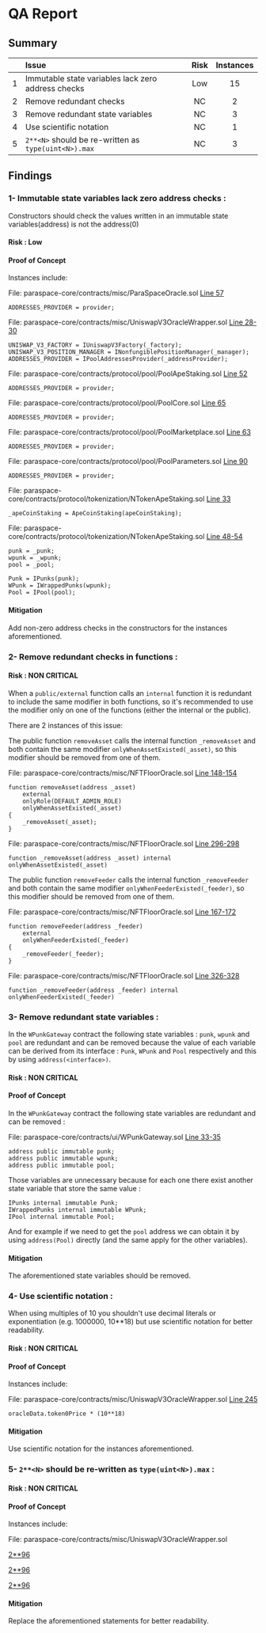 # QA Report

## Summary

|               | Issue         | Risk     | Instances     |
| :-------------: |:-------------|:-------------:|:-------------:|
| 1      | Immutable state variables lack zero address checks | Low | 15 |
| 2      | Remove redundant checks  |NC | 2 |
| 3      | Remove redundant state variables | NC | 3 |
| 4      | Use scientific notation | NC | 1 |
| 5      | `2**<N>` should be re-written as `type(uint<N>).max`  | NC | 3 |


## Findings

### 1- Immutable state variables lack zero address checks  :

Constructors should check the values written in an immutable state variables(address) is not the address(0)

#### Risk : Low

#### Proof of Concept
Instances include:

File: paraspace-core/contracts/misc/ParaSpaceOracle.sol [Line 57](https://github.com/code-423n4/2022-11-paraspace/blob/main/paraspace-core/contracts/misc/ParaSpaceOracle.sol#L57)
```
ADDRESSES_PROVIDER = provider;
```

File: paraspace-core/contracts/misc/UniswapV3OracleWrapper.sol [Line 28-30](https://github.com/code-423n4/2022-11-paraspace/blob/main/paraspace-core/contracts/misc/UniswapV3OracleWrapper.sol#L28-L30)
```
UNISWAP_V3_FACTORY = IUniswapV3Factory(_factory);
UNISWAP_V3_POSITION_MANAGER = INonfungiblePositionManager(_manager);
ADDRESSES_PROVIDER = IPoolAddressesProvider(_addressProvider);
```

File: paraspace-core/contracts/protocol/pool/PoolApeStaking.sol [Line 52](https://github.com/code-423n4/2022-11-paraspace/blob/main/paraspace-core/contracts/protocol/pool/PoolApeStaking.sol#L52)
```
ADDRESSES_PROVIDER = provider;
```

File: paraspace-core/contracts/protocol/pool/PoolCore.sol [Line 65](https://github.com/code-423n4/2022-11-paraspace/blob/main/paraspace-core/contracts/protocol/pool/PoolCore.sol#L65)
```
ADDRESSES_PROVIDER = provider;
```

File: paraspace-core/contracts/protocol/pool/PoolMarketplace.sol [Line 63](https://github.com/code-423n4/2022-11-paraspace/blob/main/paraspace-core/contracts/protocol/pool/PoolMarketplace.sol#L63)
```
ADDRESSES_PROVIDER = provider;
```

File: paraspace-core/contracts/protocol/pool/PoolParameters.sol [Line 90](https://github.com/code-423n4/2022-11-paraspace/blob/main/paraspace-core/contracts/protocol/pool/PoolParameters.sol#L90)
```
ADDRESSES_PROVIDER = provider;
```

File: paraspace-core/contracts/protocol/tokenization/NTokenApeStaking.sol [Line 33](https://github.com/code-423n4/2022-11-paraspace/blob/main/paraspace-core/contracts/protocol/tokenization/NTokenApeStaking.sol#L33)
```
_apeCoinStaking = ApeCoinStaking(apeCoinStaking);
```

File: paraspace-core/contracts/protocol/tokenization/NTokenApeStaking.sol [Line 48-54](https://github.com/code-423n4/2022-11-paraspace/blob/main/paraspace-core/contracts/ui/WPunkGateway.sol#L48-L54)
```
punk = _punk;
wpunk = _wpunk;
pool = _pool;

Punk = IPunks(punk);
WPunk = IWrappedPunks(wpunk);
Pool = IPool(pool);
```

#### Mitigation
Add non-zero address checks in the constructors for the instances aforementioned.

### 2- Remove redundant checks in functions :

#### Risk : NON CRITICAL

When a `public/external` function calls an `internal` function it is redundant to include the same modifier in both functions, so it's recommended to use the modifier only on one of the functions (either the internal or the public).

There are 2 instances of this issue:

The public function `removeAsset` calls the internal function `_removeAsset` and both contain the same modifier `onlyWhenAssetExisted(_asset)`, so this modifier should be removed from one of them.

File: paraspace-core/contracts/misc/NFTFloorOracle.sol [Line 148-154](https://github.com/code-423n4/2022-11-paraspace/blob/main/paraspace-core/contracts/misc/NFTFloorOracle.sol#L148-L154)
```
function removeAsset(address _asset)
    external
    onlyRole(DEFAULT_ADMIN_ROLE)
    onlyWhenAssetExisted(_asset)
{
    _removeAsset(_asset);
}
```

File: paraspace-core/contracts/misc/NFTFloorOracle.sol [Line 296-298](https://github.com/code-423n4/2022-11-paraspace/blob/main/paraspace-core/contracts/misc/NFTFloorOracle.sol#L296-L298)
```
function _removeAsset(address _asset) internal onlyWhenAssetExisted(_asset)
```

The public function `removeFeeder` calls the internal function `_removeFeeder` and both contain the same modifier `onlyWhenFeederExisted(_feeder)`, so this modifier should be removed from one of them.

File: paraspace-core/contracts/misc/NFTFloorOracle.sol [Line 167-172](https://github.com/code-423n4/2022-11-paraspace/blob/main/paraspace-core/contracts/misc/NFTFloorOracle.sol#L167-L172)
```
function removeFeeder(address _feeder)
    external
    onlyWhenFeederExisted(_feeder)
{
    _removeFeeder(_feeder);
}
```

File: paraspace-core/contracts/misc/NFTFloorOracle.sol [Line 326-328](https://github.com/code-423n4/2022-11-paraspace/blob/main/paraspace-core/contracts/misc/NFTFloorOracle.sol#L326-L328)
```
function _removeFeeder(address _feeder) internal onlyWhenFeederExisted(_feeder)
```

### 3- Remove redundant state variables :

In the `WPunkGateway` contract the following state variables : `punk`, `wpunk` and `pool` are redundant and can be removed because the value of each variable can be derived from its interface : `Punk`, `WPunk` and `Pool` respectively and this by using `address(<interface>)`.

#### Risk : NON CRITICAL

#### Proof of Concept

In the `WPunkGateway` contract the following state variables are redundant and can be removed :

File: paraspace-core/contracts/ui/WPunkGateway.sol [Line 33-35](https://github.com/code-423n4/2022-11-paraspace/blob/main/paraspace-core/contracts/ui/WPunkGateway.sol#L33-L35)
```
address public immutable punk;
address public immutable wpunk;
address public immutable pool;
```

Those variables are unnecessary because for each one there exist another state variable that store the same value : 

```
IPunks internal immutable Punk;
IWrappedPunks internal immutable WPunk;
IPool internal immutable Pool;
```

And for example if we need to get the `pool` address we can obtain it by using `address(Pool)` directly (and the same apply for the other variables).

#### Mitigation

The aforementioned state variables should be removed.

### 4- Use scientific notation :

When using multiples of 10 you shouldn't use decimal literals or exponentiation (e.g. 1000000, 10**18) but use scientific notation for better readability.

#### Risk : NON CRITICAL

#### Proof of Concept
Instances include:

File: paraspace-core/contracts/misc/UniswapV3OracleWrapper.sol [Line 245](https://github.com/code-423n4/2022-11-paraspace/blob/main/paraspace-core/contracts/misc/UniswapV3OracleWrapper.sol#L245)

```
oracleData.token0Price * (10**18)
```

#### Mitigation

Use scientific notation for the instances aforementioned.

### 5- `2**<N>` should be re-written as `type(uint<N>).max` :

#### Risk : NON CRITICAL

#### Proof of Concept
Instances include:

File: paraspace-core/contracts/misc/UniswapV3OracleWrapper.sol

[2**96](https://github.com/code-423n4/2022-11-paraspace/blob/main/paraspace-core/contracts/misc/UniswapV3OracleWrapper.sol#L247)

[2**96](https://github.com/code-423n4/2022-11-paraspace/blob/main/paraspace-core/contracts/misc/UniswapV3OracleWrapper.sol#L259)

[2**96](https://github.com/code-423n4/2022-11-paraspace/blob/main/paraspace-core/contracts/misc/UniswapV3OracleWrapper.sol#L271)

#### Mitigation
Replace the aforementioned statements for better readability.